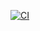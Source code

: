 [![CI](https://github.com/devbotas/Tinkerforge.AirQualityMonitor/actions/workflows/CI.yml/badge.svg)](https://github.com/devbotas/Tinkerforge.AirQualityMonitor/actions/workflows/CI.yml)